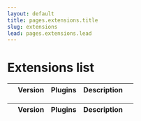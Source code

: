 ```yaml
---
layout: default
title: pages.extensions.title
slug: extensions
lead: pages.extensions.lead
---
```


<style>
.name {
  font-weight: bold;
  font-size: 200%;
  margin-top: -20px;
}
.card-view {
    margin: 15px 0;
}
</style>

# Extensions list [](https://github.com/wenzhixin/bootstrap-table/issues)

<div class="row">
  <div class="col-md-6">
    <table data-toggle="table"
           data-url="../data/extensions.json"
           data-card-view="true"
           data-response-handler="responseHandler0">
      <thead>
        <tr>
        <th data-field="name" data-formatter="nameFormatter"></th>
        <th data-field="version">Version</th>
        <th data-field="plugins" data-formatter="pluginsFormatter">Plugins</th>
        <th data-field="description">Description</th>
        <th data-field="button" data-formatter="buttonFormatter"></th>
        </tr>
      </thead>
    </table>
  </div>
  <div class="col-md-6">
    <table data-toggle="table"
           data-url="../data/extensions.json"
           data-card-view="true"
           data-response-handler="responseHandler1">
      <thead>
        <tr>
        <th data-field="name" data-formatter="nameFormatter"></th>
        <th data-field="version">Version</th>
        <th data-field="plugins" data-formatter="pluginsFormatter">Plugins</th>
        <th data-field="description">Description</th>
        <th data-field="button" data-formatter="buttonFormatter"></th>
        </tr>
      </thead>
    </table>
  </div>
</div>

<script>
  function nameFormatter(v, row) {
    return [
      '<div class="name">',
      '<a title="' + row.author.name + '" href="https://github.com/' + row.author.name + '" target="_blank">',
      '<img src="' + row.author.image + '" width="64"> ',
      '</a>',
      row.name,
      '</div>'
    ].join('');
  }
  function pluginsFormatter(plugins) {
    var html = [];
    $.each(plugins, function (i, plugin) {
      html.push('<a href="' + plugin.url + '" target="_blank">' + plugin.name + '</a>');
    });
    return html.join(', ');
  }
  function buttonFormatter(value, row) {
    return [
      '<a class="btn btn-primary" href="' + row.url + '" target="_blank">Home</a>  ',
      '<a class="btn btn-default" href="' + row.example + '" target="_blank">Example</a>'
    ].join('');
  }
  function responseHandler0(res) {
    return responseHandler(res, 0);
  }
  function responseHandler1(res) {
    return responseHandler(res, 1);
  }
  function responseHandler(res, n) {
    return $.grep(res, function (item, i) {
      return i % 2 === n;
    });
  }
</script>